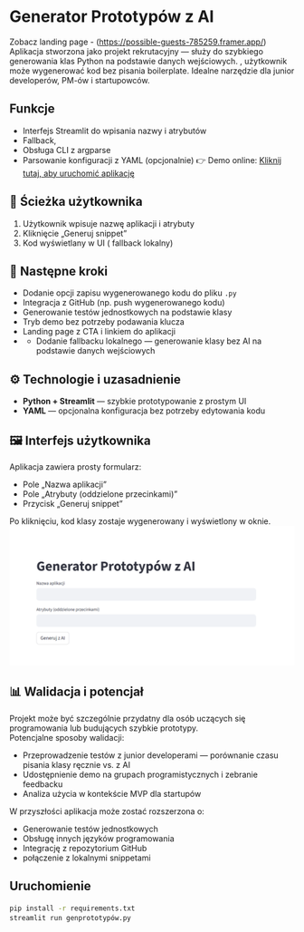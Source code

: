 # Generator Prototypów z AI
Zobacz landing page - (https://possible-guests-785259.framer.app/)
Aplikacja stworzona jako projekt rekrutacyjny — służy do szybkiego generowania klas Python na podstawie danych wejściowych. , użytkownik może wygenerować kod bez pisania boilerplate. Idealne narzędzie dla junior developerów, PM-ów i startupowców.


## Funkcje
- Interfejs Streamlit do wpisania nazwy i atrybutów
- Fallback,
- Obsługa CLI z argparse
- Parsowanie konfiguracji z YAML (opcjonalnie)
👉 Demo online: [Kliknij tutaj, aby uruchomić aplikację](https://generatorprotypuw-awqezszjrxhyspezyqde4y.streamlit.app/)
## 🔄 Ścieżka użytkownika

1. Użytkownik wpisuje nazwę aplikacji i atrybuty
2. Kliknięcie „Generuj snippet”
5. Kod wyświetlany w UI ( fallback lokalny)


## 🚀 Następne kroki

- Dodanie opcji zapisu wygenerowanego kodu do pliku `.py`
- Integracja z GitHub (np. push wygenerowanego kodu)
- Generowanie testów jednostkowych na podstawie klasy
- Tryb demo bez potrzeby podawania klucza
- Landing page z CTA i linkiem do aplikacji
- - Dodanie fallbacku lokalnego — generowanie klasy bez AI na podstawie danych wejściowych

## ⚙️ Technologie i uzasadnienie

- **Python + Streamlit** — szybkie prototypowanie z prostym UI
- **YAML** — opcjonalna konfiguracja bez potrzeby edytowania kodu
## 🖼️ Interfejs użytkownika

Aplikacja zawiera prosty formularz:
- Pole „Nazwa aplikacji”
- Pole „Atrybuty (oddzielone przecinkami)”
- Przycisk „Generuj snippet”

Po kliknięciu, kod klasy zostaje wygenerowany i wyświetlony w oknie.
![Zrzut ekranu aplikacji](apkascreen.png)
## 📊 Walidacja i potencjał

Projekt może być szczególnie przydatny dla osób uczących się programowania lub budujących szybkie prototypy.  
Potencjalne sposoby walidacji:

- Przeprowadzenie testów z junior developerami — porównanie czasu pisania klasy ręcznie vs. z AI
- Udostępnienie demo na grupach programistycznych i zebranie feedbacku
- Analiza użycia w kontekście MVP dla startupów

W przyszłości aplikacja może zostać rozszerzona o:
- Generowanie testów jednostkowych
- Obsługę innych języków programowania
- Integrację z repozytorium GitHub
- połączenie z lokalnymi snippetami


## Uruchomienie
```bash
pip install -r requirements.txt
streamlit run genprototypów.py
